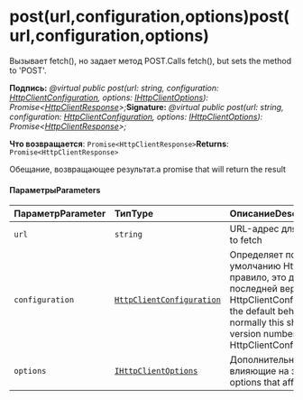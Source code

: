 # <a name="posturlconfigurationoptions"></a><span data-ttu-id="ed502-101">post(url,configuration,options)</span><span class="sxs-lookup"><span data-stu-id="ed502-101">post(url,configuration,options)</span></span>




<span data-ttu-id="ed502-102">Вызывает fetch(), но задает метод POST.</span><span class="sxs-lookup"><span data-stu-id="ed502-102">Calls fetch(), but sets the method to 'POST'.</span></span>

<span data-ttu-id="ed502-103">**Подпись:** _@virtual public post(url: string, configuration: [HttpClientConfiguration](../sp-http/httpclientconfiguration.md), options: [IHttpClientOptions](../sp-http/ihttpclientoptions.md)): Promise<[HttpClientResponse](../sp-http/httpclientresponse.md)>;_</span><span class="sxs-lookup"><span data-stu-id="ed502-103">**Signature:** _@virtual public post(url: string, configuration: [HttpClientConfiguration](../sp-http/httpclientconfiguration.md), options: [IHttpClientOptions](../sp-http/ihttpclientoptions.md)): Promise<[HttpClientResponse](../sp-http/httpclientresponse.md)>;_</span></span>

<span data-ttu-id="ed502-104">**Что возвращается**: `Promise<HttpClientResponse>`</span><span class="sxs-lookup"><span data-stu-id="ed502-104">**Returns**: `Promise<HttpClientResponse>`</span></span>



<span data-ttu-id="ed502-105">Обещание, возвращающее результат.</span><span class="sxs-lookup"><span data-stu-id="ed502-105">a promise that will return the result</span></span>

#### <a name="parameters"></a><span data-ttu-id="ed502-106">Параметры</span><span class="sxs-lookup"><span data-stu-id="ed502-106">Parameters</span></span>


| <span data-ttu-id="ed502-107">Параметр</span><span class="sxs-lookup"><span data-stu-id="ed502-107">Parameter</span></span>    | <span data-ttu-id="ed502-108">Тип</span><span class="sxs-lookup"><span data-stu-id="ed502-108">Type</span></span>    | <span data-ttu-id="ed502-109">Описание</span><span class="sxs-lookup"><span data-stu-id="ed502-109">Description</span></span> |
|:-------------|:---------------|:------------|
| `url`    | `string` | <span data-ttu-id="ed502-110">URL-адрес для получения.</span><span class="sxs-lookup"><span data-stu-id="ed502-110">the URL to fetch</span></span> |
| `configuration`    | [`HttpClientConfiguration`](../sp-http/httpclientconfiguration.md) | <span data-ttu-id="ed502-111">Определяет поведение по умолчанию HttpClient. Как правило, это должен быть номер последней версии из HttpClientConfigurations.</span><span class="sxs-lookup"><span data-stu-id="ed502-111">determines the default behavior of HttpClient; normally this should be the latest version number from HttpClientConfigurations</span></span> |
| `options`    | [`IHttpClientOptions`](../sp-http/ihttpclientoptions.md) | <span data-ttu-id="ed502-112">Дополнительные параметры, влияющие на запрос.</span><span class="sxs-lookup"><span data-stu-id="ed502-112">additional options that affect the request</span></span> |


